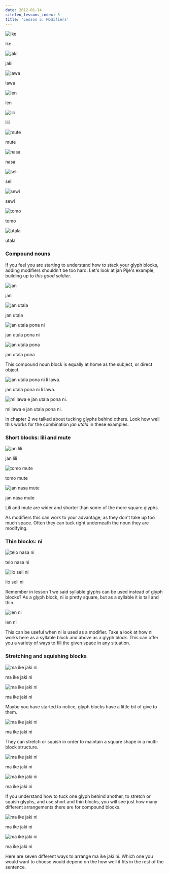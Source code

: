 ```yaml
---
date: 2012-01-14
sitelen_lessons_index: 5
title: 'Lesson 5: Modifiers'
---
```



    

![ike](/images/t47_tokipona/t47_nimi/t47_nimi_ike.jpg)

ike


    

![jaki](/images/t47_tokipona/t47_nimi/t47_nimi_jaki.jpg)

jaki


    

![lawa](/images/t47_tokipona/t47_nimi/t47_nimi_lawa.jpg)

lawa


    

![len](/images/t47_tokipona/t47_nimi/t47_nimi_len.jpg)

len


    

![lili](/images/t47_tokipona/t47_nimi/t47_nimi_lili.jpg)

lili


    

![mute](/images/t47_tokipona/t47_nimi/t47_nimi_mute.jpg)

mute


    

![nasa](/images/t47_tokipona/t47_nimi/t47_nimi_nasa.jpg)

nasa


    

![seli](/images/t47_tokipona/t47_nimi/t47_nimi_seli.jpg)

seli


    

![sewi](/images/t47_tokipona/t47_nimi/t47_nimi_sewi.jpg)

sewi


    

![tomo](/images/t47_tokipona/t47_nimi/t47_nimi_tomo.jpg)

tomo


    

![utala](/images/t47_tokipona/t47_nimi/t47_nimi_utala.jpg)

utala










### Compound nouns





If you feel you are starting to understand how to stack your glyph blocks, adding modifiers shouldn't be too hard. Let's look at jan Pije's example, building up to _this good soldier_.






    

![jan](/images/t47_tokipona/t47_kamasona/t47_kaso05_01.jpg)

jan









    

![jan utala](/images/t47_tokipona/t47_kamasona/t47_kaso05_02.jpg)

jan utala









    

![jan utala pona ni](/images/t47_tokipona/t47_kamasona/t47_kaso05_04.jpg)

jan utala pona ni









    

![jan utala pona](/images/t47_tokipona/t47_kamasona/t47_kaso05_03.jpg)

jan utala pona








This compound noun block is equally at home as the subject, or direct object.






    

![jan utala pona ni li lawa.](/images/t47_tokipona/t47_kamasona/t47_kaso05_05.jpg)

jan utala pona ni li lawa.









    

![mi lawa e jan utala pona ni.](/images/t47_tokipona/t47_kamasona/t47_kaso05_06.jpg)

mi lawa e jan utala pona ni.








In chapter 2 we talked about tucking glyphs behind others. Look how well this works for the combination _jan utala_ in these examples.





### Short blocks: lili and mute






    

![jan lili](/images/t47_tokipona/t47_kamasona/t47_kaso05_07.jpg)

jan lili









    

![tomo mute](/images/t47_tokipona/t47_kamasona/t47_kaso05_08.jpg)

tomo mute









    

![jan nasa mute](/images/t47_tokipona/t47_kamasona/t47_kaso05_09.jpg)

jan nasa mute








Lili and mute are wider and shorter than some of the more square glyphs.





As modifiers this can work to your advantage, as they don't take up too much space. Often they can tuck right underneath the noun they are modifying.





### Thin blocks: ni






    

![telo nasa ni](/images/t47_tokipona/t47_kamasona/t47_kaso05_12.jpg)

telo nasa ni









    

![ilo seli ni](/images/t47_tokipona/t47_kamasona/t47_kaso05_11.jpg)

ilo seli ni








Remember in lesson 1 we said syllable glyphs can be used instead of glyph blocks? As a glyph block, ni is pretty square, but as a syllable it is tall and thin.






    

![len ni ](/images/t47_tokipona/t47_kamasona/t47_kaso05_10.jpg)

len ni 








This can be useful when ni is used as a modifier. Take a look at how ni works here as a syllable block and above as a glyph block.  This can offer you a variety of ways to fill the given space in any situation.





### Stretching and squishing blocks






    

![ma ike jaki ni](/images/t47_tokipona/t47_kamasona/t47_kaso05_13.jpg)

ma ike jaki ni









    

![ma ike jaki ni](/images/t47_tokipona/t47_kamasona/t47_kaso05_14.jpg)

ma ike jaki ni








Maybe you have started to notice, glyph blocks have a little bit of give to them. 






    

![ma ike jaki ni](/images/t47_tokipona/t47_kamasona/t47_kaso05_15.jpg)

ma ike jaki ni








They can stretch or squish in order to maintain a square shape in a multi-block structure. 






    

![ma ike jaki ni](/images/t47_tokipona/t47_kamasona/t47_kaso05_16.jpg)

ma ike jaki ni









    

![ma ike jaki ni](/images/t47_tokipona/t47_kamasona/t47_kaso05_17.jpg)

ma ike jaki ni








If you understand how to tuck one glyph behind another, to stretch or squish glyphs, and use short and thin blocks, you will see just how many different arrangements there are for compound blocks. 






    

![ma ike jaki ni](/images/t47_tokipona/t47_kamasona/t47_kaso05_18.jpg)

ma ike jaki ni









    

![ma ike jaki ni](/images/t47_tokipona/t47_kamasona/t47_kaso05_19.jpg)

ma ike jaki ni








Here are seven different ways to arrange ma ike jaki ni. Which one you would want to choose would depend on the how well it fits in the rest of the sentence.





#### 





